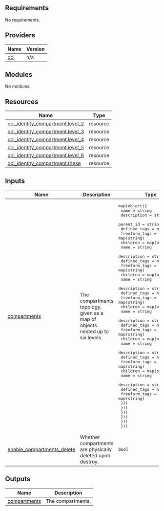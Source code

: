 ## Requirements

No requirements.

## Providers

| Name | Version |
|------|---------|
| <a name="provider_oci"></a> [oci](#provider\_oci) | n/a |

## Modules

No modules.

## Resources

| Name | Type |
|------|------|
| [oci_identity_compartment.level_2](https://registry.terraform.io/providers/oracle/oci/latest/docs/resources/identity_compartment) | resource |
| [oci_identity_compartment.level_3](https://registry.terraform.io/providers/oracle/oci/latest/docs/resources/identity_compartment) | resource |
| [oci_identity_compartment.level_4](https://registry.terraform.io/providers/oracle/oci/latest/docs/resources/identity_compartment) | resource |
| [oci_identity_compartment.level_5](https://registry.terraform.io/providers/oracle/oci/latest/docs/resources/identity_compartment) | resource |
| [oci_identity_compartment.level_6](https://registry.terraform.io/providers/oracle/oci/latest/docs/resources/identity_compartment) | resource |
| [oci_identity_compartment.these](https://registry.terraform.io/providers/oracle/oci/latest/docs/resources/identity_compartment) | resource |

## Inputs

| Name | Description | Type | Default | Required |
|------|-------------|------|---------|:--------:|
| <a name="input_compartments"></a> [compartments](#input\_compartments) | The compartments topology, given as a map of objects nested up to six levels. | <pre>map(object({<br>    name          = string<br>    description   = string<br>    parent_id     = string<br>    defined_tags  = map(string)<br>    freeform_tags = map(string)<br>    children    = map(object({<br>      name          = string<br>      description   = string<br>      defined_tags  = map(string)<br>      freeform_tags = map(string)<br>      children      = map(object({<br>        name          = string<br>        description   = string<br>        defined_tags  = map(string)<br>        freeform_tags = map(string)<br>        children      = map(object({<br>          name          = string<br>          description   = string<br>          defined_tags  = map(string)<br>          freeform_tags = map(string)<br>          children      = map(object({<br>            name          = string<br>            description   = string<br>            defined_tags  = map(string)<br>            freeform_tags = map(string)<br>            children      = map(object({<br>              name          = string<br>              description   = string<br>              defined_tags  = map(string)<br>              freeform_tags = map(string)<br>            }))  <br>          }))<br>        }))<br>      }))<br>    }))  <br>  }))</pre> | `{}` | no |
| <a name="input_enable_compartments_delete"></a> [enable\_compartments\_delete](#input\_enable\_compartments\_delete) | Whether compartments are physically deleted upon destroy. | `bool` | `true` | no |

## Outputs

| Name | Description |
|------|-------------|
| <a name="output_compartments"></a> [compartments](#output\_compartments) | The compartments. |
